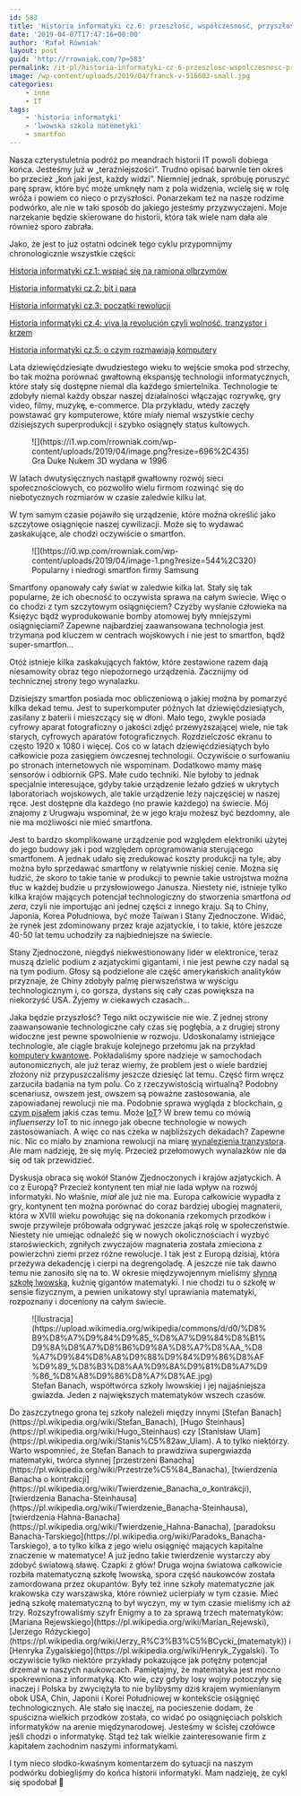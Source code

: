```yaml
---
id: 583
title: 'Historia informatyki cz.6: przeszłość, współczesność, przyszłość i nasze podwórko'
date: '2019-04-07T17:47:16+00:00'
author: 'Rafał Równiak'
layout: post
guid: 'http://rrowniak.com/?p=583'
permalink: /it-pl/historia-informatyki-cz-6-przeszlosc-wspolczesnosc-przyszlosc-i-nasze-podworko/
image: /wp-content/uploads/2019/04/franck-v-516603-small.jpg
categories:
    - inne
    - IT
tags:
    - 'historia informatyki'
    - 'lwowska szkola matemetyki'
    - smartfon
---
```


Nasza czterystuletnia podróż po meandrach historii IT powoli dobiega końca. Jesteśmy już w „teraźniejszości”. Trudno opisać barwnie ten okres bo przecież „koń jaki jest, każdy widzi”. Niemniej jednak, spróbuję poruszyć parę spraw, które być może umknęły nam z pola widzenia, wcielę się w rolę wróża i powiem co nieco o przyszłości. Ponarzekam też na nasze rodzime podwórko, ale nie w taki sposób do jakiego jesteśmy przyzwyczajeni. Moje narzekanie będzie skierowane do historii, która tak wiele nam dała ale również sporo zabrała.

Jako, że jest to już ostatni odcinek tego cyklu przypomnijmy chronologicznie wszystkie części:

[Historia informatyki cz.1: wspiąć się na ramiona olbrzymów](http://rrowniak.com/it-pl/historia-informatyki-cz-1-wspiac-sie-na-ramiona-olbrzymow/)

[Historia informatyki cz.2: bit i para](http://rrowniak.com/it-pl/historia-informatyki-cz-2-bit-i-para/)

[Historia informatyki cz.3: początki rewolucji](http://rrowniak.com/it-pl/historia-informatyki-cz-3-poczatki-rewolucji/)

[Historia informatyki cz.4: viva la revolución czyli wolność, tranzystor i krzem](http://rrowniak.com/it-pl/historia-informatyki-cz-4-viva-la-revolucion-czyli-wolnosc-tranzystor-i-krzem/)

[Historia informatyki cz.5: o czym rozmawiają komputery](http://rrowniak.com/it-pl/historia-informatyki-cz-5-o-czym-rozmawiaja-komputery/)

Lata dziewięćdziesiąte dwudziestego wieku to wejście smoka pod strzechy, bo tak można porównać gwałtowną ekspansję technologii informatycznych, które stały się dostępne niemal dla każdego śmiertelnika. Technologie te zdobyły niemal każdy obszar naszej działalności włączając rozrywkę, gry video, filmy, muzykę, e-commerce. Dla przykładu, wtedy zaczęły powstawać gry komputerowe, które miały niemal wszystkie cechy dzisiejszych superprodukcji i szybko osiągnęły status kultowych.

<figure class="wp-block-image">![](https://i1.wp.com/rrowniak.com/wp-content/uploads/2019/04/image.png?resize=696%2C435)<figcaption>Gra Duke Nukem 3D wydana w 1996</figcaption></figure> W latach dwutysięcznych nastąpił gwałtowny rozwój sieci społecznościowych, co pozwoliło wielu firmom rozwinąć się do niebotycznych rozmiarów w czasie zaledwie kilku lat.

W tym samym czasie pojawiło się urządzenie, które można określić jako szczytowe osiągnięcie naszej cywilizacji. Może się to wydawać zaskakujące, ale chodzi oczywiście o smartfon.

<div class="wp-block-image"><figure class="alignleft is-resized">![](https://i0.wp.com/rrowniak.com/wp-content/uploads/2019/04/image-1.png?resize=544%2C320)<figcaption>Popularny i niedrogi smartfon firmy Samsung</figcaption></figure></div>Smartfony opanowały cały świat w zaledwie kilka lat. Stały się tak popularne, że ich obecność to oczywista sprawa na całym świecie. Więc o co chodzi z tym szczytowym osiągnięciem? Czyżby wysłanie człowieka na Księżyc bądź wyprodukowanie bomby atomowej były mniejszymi osiągnięciami? Zapewne najbardziej zaawansowana technologia jest trzymana pod kluczem w centrach wojskowych i nie jest to smartfon, bądź super-smartfon…

Otóż istnieje kilka zaskakujących faktów, które zestawione razem dają niesamowity obraz tego niepozornego urządzenia. Zacznijmy od technicznej strony tego wynalazku.

Dzisiejszy smartfon posiada moc obliczeniową o jakiej można by pomarzyć kilka dekad temu. Jest to superkomputer późnych lat dziewięćdziesiątych, zasilany z baterii i mieszczący się w dłoni. Mało tego, zwykle posiada cyfrowy aparat fotograficzny o jakości zdjęć przewyższającej wiele, nie tak starych, cyfrowych aparatów fotograficznych. Rozdzielczość ekranu to często 1920 x 1080 i więcej. Coś co w latach dziewięćdziesiątych było całkowicie poza zasięgiem ówczesnej technologii. Oczywiście o surfowaniu po stronach internetowych nie wspominam. Dodatkowo mamy masę sensorów i odbiornik GPS. Małe cudo techniki. Nie byłoby to jednak specjalnie interesujące, gdyby takie urządzenie leżało gdzieś w ukrytych laboratoriach wojskowych, ale takie urządzenie leży najczęściej w naszej ręce. Jest dostępne dla każdego (no prawie każdego) na świecie. Mój znajomy z Urugwaju wspominał, że w jego kraju możesz być bezdomny, ale nie ma możliwości nie mieć smartfona.

Jest to bardzo skomplikowane urządzenie pod względem elektroniki użytej do jego budowy jak i pod względem oprogramowania sterującego smartfonem. A jednak udało się zredukować koszty produkcji na tyle, aby można było sprzedawać smartfony w relatywnie niskiej cenie. Można się łudzić, że skoro to takie tanie w produkcji to pewnie takie ustrojstwa można tłuc w każdej budzie u przysłowiowego Janusza. Niestety nie, istnieje tylko kilka krajów mających potencjał technologiczny do stworzenia smartfona *od zera*, czyli nie importując ani jednej części z innego kraju. Są to Chiny, Japonia, Korea Południowa, być może Taiwan i Stany Zjednoczone. Widać, że rynek jest zdominowany przez kraje azjatyckie, i to takie, które jeszcze 40-50 lat temu uchodziły za najbiedniejsze na świecie.

Stany Zjednoczone, niegdyś niekwestionowany lider w elektronice, teraz muszą dzielić podium z azjatyckimi gigantami, i nie jest pewne czy nadal są na tym podium. Głosy są podzielone ale część amerykańskich analityków przyznaje, że Chiny zdobyły palmę pierwszeństwa w wyścigu technologicznym i, co gorsza, dystans się cały czas powiększa na niekorzyść USA. Żyjemy w ciekawych czasach…

Jaka będzie przyszłość? Tego nikt oczywiście nie wie. Z jednej strony zaawansowanie technologiczne cały czas się pogłębia, a z drugiej strony widoczne jest pewne spowolnienie w rozwoju. Udoskonalamy istniejące technologie, ale ciągle brakuje kolejnego przełomu jak na przykład [komputery kwantowe](https://pl.wikipedia.org/wiki/Komputer_kwantowy). Pokładaliśmy spore nadzieje w samochodach autonomicznych, ale już teraz wiemy, że problem jest o wiele bardziej złożony niż przypuszczaliśmy jeszcze dziesięć lat temu. Część firm wręcz zarzuciła badania na tym polu. Co z rzeczywistością wirtualną? Podobny scenariusz, owszem jest, owszem są poważne zastosowania, ale zapowiadanej rewolucji nie ma. Podobnie sprawa wygląda z blockchain, [o czym pisałem](http://rrowniak.com/bitcoin/bitcoin-mity-i-legendy-wyznawcow/) jakiś czas temu. Może [IoT](https://pl.wikipedia.org/wiki/Internet_rzeczy)? W brew temu co mówią *influenserzy* IoT to nic innego jak obecne technologie w nowych zastosowaniach. A więc co nas czeka w najbliższych dekadach? Zapewne nic. Nic co miało by znamiona rewolucji na miarę [wynalezienia tranzystora](http://rrowniak.com/it-pl/historia-informatyki-cz-4-viva-la-revolucion-czyli-wolnosc-tranzystor-i-krzem/). Ale mam nadzieję, że się mylę. Przecież przełomowych wynalazków nie da się od tak przewidzieć.

Dyskusja obraca się wokół Stanów Zjednoczonych i krajów azjatyckich. A co z Europą? Przecież kontynent ten miał nie lada wpływ na rozwój informatyki. No właśnie, *miał* ale już nie ma. Europa całkowicie wypadła z gry, kontynent ten można porównać do coraz bardziej ubogiej magnaterii, która w XVIII wieku powołując się na dokonania rzekomych przodków i swoje przywileje próbowała odgrywać jeszcze jakąś rolę w społeczeństwie. Niestety nie umiejąc odnaleźć się w nowych okolicznościach i wyzbyć staroświeckich, zgniłych zwyczajów magnateria została zmieciona z powierzchni ziemi przez różne rewolucje. I tak jest z Europą dzisiaj, która przeżywa dekadencję i cierpi na degrengoladę. A jeszcze nie tak dawno temu nie zanosiło się na to. W okresie międzywojennym mieliśmy [słynną szkołę lwowską](https://pl.wikipedia.org/wiki/Lwowska_szko%C5%82a_matematyczna), kuźnię gigantów matematyki. I nie chodzi tu o szkołę w sensie fizycznym, a pewien unikatowy styl uprawiania matematyki, rozpoznany i doceniony na całym świecie.

<div class="wp-block-image"><figure class="alignleft">![Ilustracja](https://upload.wikimedia.org/wikipedia/commons/d/d0/%D8%B9%D8%A7%D9%84%D9%85_%D8%A7%D9%84%D8%B1%D9%8A%D8%A7%D8%B6%D9%8A%D8%A7%D8%AA_%D8%A7%D9%84%D8%A8%D9%88%D9%84%D9%86%D8%AF%D9%89_%D8%B3%D8%AA%D9%8A%D9%81%D8%A7%D9%86_%D8%A8%D9%86%D8%A7%D8%AE.jpg)<figcaption>Stefan Banach, współtwórca szkoły lwowskiej i jej najjaśniejsza gwiazda. Jeden z największych matematyków wszech czasów.</figcaption></figure></div>Do zaszczytnego grona tej szkoły należeli między innymi [Stefan Banach](https://pl.wikipedia.org/wiki/Stefan_Banach), [Hugo Steinhaus](https://pl.wikipedia.org/wiki/Hugo_Steinhaus) czy [Stanisław Ulam](https://pl.wikipedia.org/wiki/Stanis%C5%82aw_Ulam). A to tylko niektórzy. Warto wspomnieć, że Stefan Banach to prawdziwa supergwiazda matematyki, twórca słynnej [przestrzeni Banacha](https://pl.wikipedia.org/wiki/Przestrze%C5%84_Banacha), [twierdzenia Banacha o kontrakcji](https://pl.wikipedia.org/wiki/Twierdzenie_Banacha_o_kontrakcji), [twierdzenia Banacha-Steinhausa](https://pl.wikipedia.org/wiki/Twierdzenie_Banacha-Steinhausa), [twierdzenia Hahna-Banacha](https://pl.wikipedia.org/wiki/Twierdzenie_Hahna-Banacha), [paradoksu Banacha-Tarskiego](https://pl.wikipedia.org/wiki/Paradoks_Banacha-Tarskiego), a to tylko kilka z jego wielu osiągnięć mających kapitalne znaczenie w matematyce! A już jedno takie twierdzenie wystarczy aby zdobyć światową sławę. Czapki z głów! Druga wojna światowa całkowicie rozbiła matematyczną szkołę lwowską, spora część naukowców została zamordowana przez okupantów. Były też inne szkoły matematyczne jak krakowska czy warszawska, które również ucierpiały w tym czasie. Mieć jedną szkołę matematyczną to był wyczyn, my w tym czasie mieliśmy ich aż trzy. Rozszyfrowaliśmy szyfr Enigmy a to za sprawą trzech matematyków: [Mariana Rejewskiego](https://pl.wikipedia.org/wiki/Marian_Rejewski), [Jerzego Różyckiego](https://pl.wikipedia.org/wiki/Jerzy_R%C3%B3%C5%BCycki_(matematyk)) i [Henryka Zygalskiego](https://pl.wikipedia.org/wiki/Henryk_Zygalski). To oczywiście tylko niektóre przykłady pokazujące jak potężny potencjał drzemał w naszych naukowcach. Pamiętajmy, że matematyka jest mocno spokrewniona z informatyką. Kto wie, czy gdyby losy wojny potoczyły się inaczej i Polska by zwyciężyła to nie bylibyśmy dziś krajem wymienianym obok USA, Chin, Japonii i Korei Południowej w kontekście osiągnięć technologicznych. Ale stało się inaczej, na pocieszenie dodam, że spuścizna wielkich przodków została, co widać po osiągnięciach polskich informatyków na arenie międzynarodowej. Jesteśmy w ścisłej czołówce jeśli chodzi o informatykę. Stąd też tak wielkie zainteresowanie firm z kapitałem zachodnim naszymi informatykami.

I tym nieco słodko-kwaśnym komentarzem do sytuacji na naszym podwórku dobiegliśmy do końca historii informatyki. Mam nadzieję, że cykl się spodobał 🙂